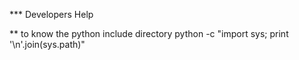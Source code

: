 *** Developers Help

** to know the python include directory 
python -c "import sys; print '\n'.join(sys.path)"
